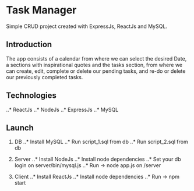 # Task Manager
Simple CRUD project created with ExpressJs, ReactJs and MySQL.

## Introduction
The app consists of a calendar from where we can select the desired Date, 
a sections with inspirational quotes
and the tasks section, from where we can create, edit, complete or delete our pending tasks,
and re-do or delete our previously completed tasks.

## Technologies
..* ReactJs
..* NodeJs
..* ExpressJs
..* MySQL

## Launch
1. DB
..* Install MySQL
..* Run script_1.sql from db
..* Run script_2.sql from db

2. Server
..* Install NodeJs
..* Install node dependencies
..* Set your db login on server/bin/mysql.js
..* Run -> node app.js on /server

3. Client
..* Install ReactJs
..* Install node dependencies
..* Run -> npm start

